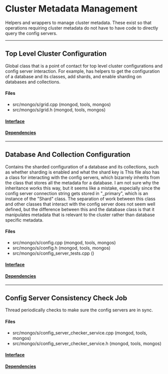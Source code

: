 # Cluster Metadata Management
Helpers and wrappers to manage cluster metadata.  These exist so that operations requiring cluster metadata do not have to have code to directly query the config servers.


-------------

## Top Level Cluster Configuration
Global class that is a point of contact for top level cluster configurations and config server interaction.  For example, has helpers to get the configuration of a database and its classes, add shards, and enable sharding on databases and collections.

#### Files
- src/mongo/s/grid.cpp   (mongod, tools, mongos)
- src/mongo/s/grid.h   (mongod, tools, mongos)

#### [Interface](interface/0)

#### [Dependencies](dependencies/0)

-------------

## Database And Collection Configuration
Contains the sharded configuration of a database and its collections, such as whether sharding is enabled and what the shard key is
This file also has a class for interacting with the config servers, which bizarrely inherits from the class that stores all the metadata for a database.  I am not sure why the inheritance works this way, but it seems like a mistake, especially since the config server connection string gets stored in "\_primary", which is an instance of the "Shard" class.  The separation of work between this class and other classes that interact with the config server does not seem well defined, but the difference between this and the database class is that it manipulates metadata that is relevant to the cluster rather than database specific metadata.

#### Files
- src/mongo/s/config.cpp   (mongod, tools, mongos)
- src/mongo/s/config.h   (mongod, tools, mongos)
- src/mongo/s/config\_server\_tests.cpp   ()

#### [Interface](interface/1)

#### [Dependencies](dependencies/1)

-------------

## Config Server Consistency Check Job
Thread periodically checks to make sure the config servers are in sync.

#### Files
- src/mongo/s/config\_server\_checker\_service.cpp   (mongod, tools, mongos)
- src/mongo/s/config\_server\_checker\_service.h   (mongod, tools, mongos)

#### [Interface](interface/2)

#### [Dependencies](dependencies/2)
